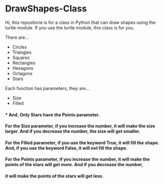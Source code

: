 # DrawShapes-Class

Hi, this repositorie is for a class in Python
that can draw shapes using the turtle module.
If you use the turtle module, this class is for you. 

There are...
* Circles
* Triangles
* Squares
* Rectangles
* Hexagons
* Octagons
* Stars

Each function has parameters, they are...
* Size
* Filled
#### * And, Only Stars have the Points parameter.

#### For the Size parameter, if you increase the number, it will make the size larger. And if you decrease the number, the size will get smaller.
#### For the Filled parameter, if you use the keyword True, it will fill the shape. And, if you use the keyword False, it will not fill the shape.
#### For the Points parameter, if you increase the number, it will make the points of the stars will get more. And if you decrease the number,
#### it will make the points of the stars will get less.
